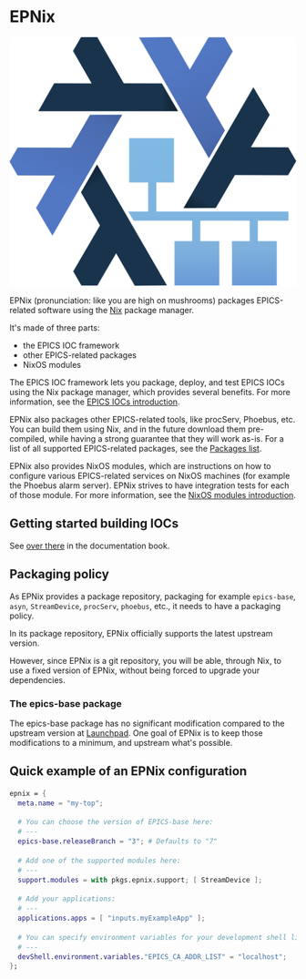 # EPNix

![](./doc/logo.svg)

EPNix (pronunciation: like you are high on mushrooms) packages EPICS-related software using the [Nix] package manager.

It's made of three parts:

-   the EPICS IOC framework
-   other EPICS-related packages
-   NixOS modules

The EPICS IOC framework lets you package, deploy, and test EPICS IOCs using the Nix package manager, which provides several benefits.
For more information, see the [EPICS IOCs introduction].

EPNix also packages other EPICS-related tools, like procServ, Phoebus, etc.
You can build them using Nix, and in the future download them pre-compiled, while having a strong guarantee that they will work as-is.
For a list of all supported EPICS-related packages, see the [Packages list].

EPNix also provides NixOS modules, which are instructions on how to configure various EPICS-related services on NixOS machines (for example the Phoebus alarm server).
EPNix strives to have integration tests for each of those module.
For more information, see the [NixOS modules introduction].

  [Nix]: https://nixos.org/guides/how-nix-works.html
  [EPICS IOCs introduction]: https://epics-extensions.github.io/EPNix/ioc/introduction.html
  [Packages list]: https://epics-extensions.github.io/EPNix/pkgs/packages.html
  [NixOS modules introduction]: https://epics-extensions.github.io/EPNix/nixos/introduction.html

## Getting started building IOCs

See [over there] in the documentation book.

  [over there]: https://epics-extensions.github.io/EPNix/ioc/tutorials/getting-started.html

## Packaging policy

As EPNix provides a package repository, packaging for example `epics-base`, `asyn`, `StreamDevice`, `procServ`, `phoebus`, etc., it needs to have a packaging policy.

In its package repository, EPNix officially supports the latest upstream version.

However, since EPNix is a git repository, you will be able, through Nix, to use a fixed version of EPNix, without being forced to upgrade your dependencies.

### The epics-base package

The epics-base package has no significant modification compared to the upstream version at [Launchpad].
One goal of EPNix is to keep those modifications to a minimum, and upstream what's possible.

  [Launchpad]: https://git.launchpad.net/epics-base

## Quick example of an EPNix configuration

``` nix
epnix = {
  meta.name = "my-top";

  # You can choose the version of EPICS-base here:
  # ---
  epics-base.releaseBranch = "3"; # Defaults to "7"

  # Add one of the supported modules here:
  # ---
  support.modules = with pkgs.epnix.support; [ StreamDevice ];

  # Add your applications:
  # ---
  applications.apps = [ "inputs.myExampleApp" ];

  # You can specify environment variables for your development shell like this:
  # ---
  devShell.environment.variables."EPICS_CA_ADDR_LIST" = "localhost";
};
```
